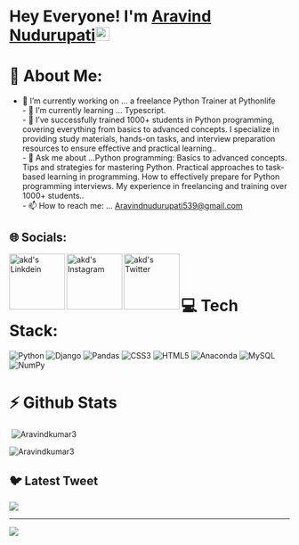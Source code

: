 # Hey Everyone! I'm [Aravind Nudurupati](https://github.com/aravindnudurupati539)<img src="https://github.com/himanshusharma89/himanshusharma89/blob/master/Hi.gif" width="25px">




# 💫 About Me:
- 🔭 I’m currently working on ... a freelance Python Trainer at Pythonlife <br>- 🌱 I’m currently learning ... Typescript. <br>- 👯  I’ve successfully trained 1000+ students in Python programming, covering everything from basics to advanced concepts. I specialize in providing study materials, hands-on tasks, and interview preparation resources to ensure effective and practical learning..<br>- 💬 Ask me about ...Python programming: Basics to advanced concepts.
Tips and strategies for mastering Python.
Practical approaches to task-based learning in programming.
How to effectively prepare for Python programming interviews.
My experience in freelancing and training over 1000+ students..<br>- 📫 How to reach me: ... Aravindnudurupati539@gmail.com



## 🌐 Socials:
<a href="[www.linkedin.com/in/aravind-nudurupati-8a92b2339/](https://www.linkedin.com/in/aravind-nudurupati-8a92b2339/)"><img align="left" alt="akd's Linkdein" width="100px" src="https://img.shields.io/badge/Linkedin-0A66C2?style=for-the-badge&logo=Linkedin&logoColor=white"/></a><a href="https://www.instagram.com/raja.aravind06/"><img align="left" alt="akd's Instagram" width="100px" src="https://img.shields.io/badge/Instagram-%23E4405F.svg?logo=Instagram&logoColor=white"/></a><a href="https://twitter.com/Aravind_kumar3"><img align="left" alt="akd's Twitter" width="100px" src="https://img.shields.io/badge/Twitter-%231DA1F2.svg?logo=Twitter&logoColor=white"/>
</a>
<br><br>



# 💻 Tech Stack:
![Python](https://img.shields.io/badge/python-3670A0?style=plastic&logo=python&logoColor=ffdd54) ![Django](https://img.shields.io/badge/django-%23092E20.svg?style=plastic&logo=django&logoColor=white) ![Pandas](https://img.shields.io/badge/pandas-%23150458.svg?style=plastic&logo=pandas&logoColor=white) ![CSS3](https://img.shields.io/badge/css3-%231572B6.svg?style=plastic&logo=css3&logoColor=white) ![HTML5](https://img.shields.io/badge/html5-%23E34F26.svg?style=plastic&logo=html5&logoColor=white) ![Anaconda](https://img.shields.io/badge/Anaconda-%2344A833.svg?style=plastic&logo=anaconda&logoColor=white) ![MySQL](https://img.shields.io/badge/mysql-%2300f.svg?style=plastic&logo=mysql&logoColor=white) ![NumPy](https://img.shields.io/badge/numpy-%23013243.svg?style=plastic&logo=numpy&logoColor=white) 

# ⚡ Github Stats
<p>&nbsp;<img align="center" src="https://github-readme-stats.vercel.app/api?username=Aravindkumar3&show_icons=true&locale=en" alt="Aravindkumar3" /></p>

<p><img align="center" src="https://github-readme-streak-stats.herokuapp.com/?user=Aravindkumar3&" alt="Aravindkumar3" /></p>


## 🐦 Latest Tweet
[![](https://gtce.itsvg.in/api?username=https://twitter.com/Aravind_kumar3)](https://github.com/VishwaGauravIn/github-twitter-card-embed)

---
[![](https://visitcount.itsvg.in/api?id=@Aravindkumar3&icon=0&color=0)](https://visitcount.itsvg.in)


